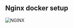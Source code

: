 ## Nginx docker setup

![NGINX](https://img.shields.io/badge/-nginx-000011?style=for-the-badge&logo=nginx&logoColor=white)
